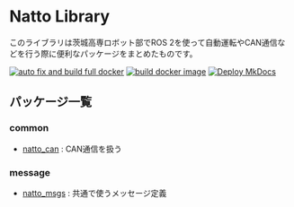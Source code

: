 # Natto Library
このライブラリは茨城高専ロボット部でROS 2を使って自動運転やCAN通信などを行う際に便利なパッケージをまとめたものです。

[![auto fix and build full docker](https://github.com/NITIC-Robot-Club/natto_library/actions/workflows/autofix_build.yaml/badge.svg)](https://github.com/NITIC-Robot-Club/natto_library/actions/workflows/autofix_build.yaml)
[![build docker image](https://github.com/NITIC-Robot-Club/natto_library/actions/workflows/docker_build.yaml/badge.svg)](https://github.com/NITIC-Robot-Club/natto_library/actions/workflows/docker_build.yaml)
[![Deploy MkDocs](https://github.com/NITIC-Robot-Club/natto_library/actions/workflows/mkdocs.yaml/badge.svg)](https://github.com/NITIC-Robot-Club/natto_library/actions/workflows/mkdocs.yaml)

## パッケージ一覧
### common
- [natto_can](docs/common/natto_can.md) : CAN通信を扱う

### message
- [natto_msgs](docs/message/natto_msgs.md) : 共通で使うメッセージ定義